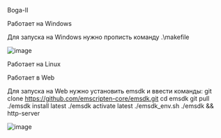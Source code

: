 Boga-II

Работает на Windows

Для запуска на Windows нужно прописть команду .\makefile 

![image](https://user-images.githubusercontent.com/94048839/206925215-665b5b42-bbfe-4251-965d-274418ac61f1.png)

Работает на Linux

Работает в Web

Для запуска на Web нужно установить emsdk и ввести команды:
git clone https://github.com/emscripten-core/emsdk.git
cd emsdk
git pull
./emsdk install latest
./emsdk activate latest
./emsdk_env.sh
./emsdk && http-server

![image](https://user-images.githubusercontent.com/94048839/206925586-31d07333-b587-454c-bf61-fa0ba1dc01c2.png)
